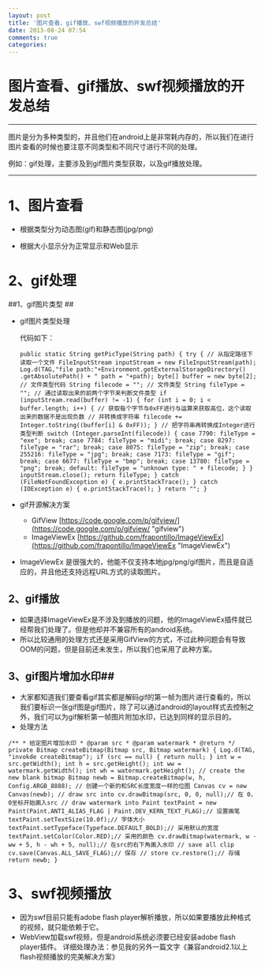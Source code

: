 ```yaml
---
layout: post
title: '图片查看、gif播放、swf视频播放的开发总结'
date: 2013-08-24 07:54
comments: true
categories: 
---
```

# 图片查看、gif播放、swf视频播放的开发总结 #

----------
图片是分为多种类型的，并且他们在android上是非常耗内存的，所以我们在进行图片查看的时候也要注意不同类型和不同尺寸进行不同的处理。

例如：gif处理，主要涉及到gif图片类型获取，以及gif播放处理。

----------
# 1、图片查看 #

- 根据类型分为动态图(gif)和静态图(jpg/png)

- 根据大小显示分为正常显示和Web显示


# 2、gif处理 #

##1、gif图片类型 ##

- gif图片类型处理

	代码如下：

	 `public static String getPicType(String path) {
		try {
			// 从指定路径下读取一个文件
			FileInputStream inputStream = new FileInputStream(path);
			Log.d(TAG,"file path:"+Environment.getExternalStorageDirectory()
					.getAbsolutePath() + " path = "+path);
			byte[] buffer = new byte[2];
			// 文件类型代码
			String filecode = "";
			// 文件类型
			String fileType = "";
			// 通过读取出来的前两个字节来判断文件类型
			if (inputStream.read(buffer) != -1) {
				for (int i = 0; i < buffer.length; i++) {
					// 获取每个字节与0xFF进行与运算来获取高位，这个读取出来的数据不是出现负数
					// 并转换成字符串
					filecode += Integer.toString((buffer[i] & 0xFF));
				}
				// 把字符串再转换成Integer进行类型判断
				switch (Integer.parseInt(filecode)) {
				case 7790:
					fileType = "exe";
					break;
				case 7784:
					fileType = "midi";
					break;
				case 8297:
					fileType = "rar";
					break;
				case 8075:
					fileType = "zip";
					break;
				case 255216:
					fileType = "jpg";
					break;
				case 7173:
					fileType = "gif";
					break;
				case 6677:
					fileType = "bmp";
					break;
				case 13780:
					fileType = "png";
					break;
				default:
					fileType = "unknown type: " + filecode;
				}
			}
			inputStream.close();
			return fileType;
		} catch (FileNotFoundException e) {
			e.printStackTrace();
		} catch (IOException e) {
			e.printStackTrace();
		}
		return "";
	}`


- gif开源解决方案
	- GifView [https://code.google.com/p/gifview/](https://code.google.com/p/gifview/ "gifview")
	- ImageViewEx [https://github.com/frapontillo/ImageViewEx](https://github.com/frapontillo/ImageViewEx "ImageViewEx")
- ImageViewEx 是很强大的，他能不仅支持本地jpg/png/gif图片，而且是自适应的，并且他还支持远程URL方式的读取图片。

## 2、gif播放 ##

- 如果选择ImageViewEx是不涉及到播放的问题，他的ImageViewEx插件就已经帮我们处理了。但是他却并不兼容所有的android系统。
- 所以比较通用的处理方式还是采用GifView的方式，不过此种问题会有导致OOM的问题，但是目前还未发生，所以我们也采用了此种方案。

## 3、gif图片增加水印##

- 大家都知道我们要查看gif其实都是解码gif的第一帧为图片进行查看的，所以我们要标识一张gif图是gif图片，除了可以通过android的layout样式去控制之外，我们可以为gif解析第一帧图片附加水印，已达到同样的显示目的。
- 处理方法


`/**
     * 给定图片增加水印
     * @param src
     * @param watermark
     * @return
     */
    private Bitmap createBitmap(Bitmap src, Bitmap watermark) {
        Log.d(TAG, "invokde createBitmap");
        if (src == null) {
            return null;
        }
        int w = src.getWidth();
        int h = src.getHeight();
        int ww = watermark.getWidth();
        int wh = watermark.getHeight();
        // create the new blank bitmap
        Bitmap newb = Bitmap.createBitmap(w, h, Config.ARGB_8888);
        // 创建一个新的和SRC长度宽度一样的位图
        Canvas cv = new Canvas(newb);
        // draw src into
        cv.drawBitmap(src, 0, 0, null);// 在 0，0坐标开始画入src
        // draw watermark into
        Paint textPaint = new Paint(Paint.ANTI_ALIAS_FLAG
                | Paint.DEV_KERN_TEXT_FLAG);// 设置画笔
        textPaint.setTextSize(10.0f);// 字体大小
        textPaint.setTypeface(Typeface.DEFAULT_BOLD);// 采用默认的宽度
        textPaint.setColor(Color.RED);// 采用的颜色
        cv.drawBitmap(watermark, w - ww + 5, h - wh + 5, null);// 在src的右下角画入水印
        // save all clip
        cv.save(Canvas.ALL_SAVE_FLAG);// 保存
        // store
        cv.restore();// 存储
        return newb;
    }`

# 3、swf视频播放 #

- 因为swf目前只能有adobe flash player解析播放，所以如果要播放此种格式的视频，就只能依赖于它。
- WebView加载swf视频，但是android系统必须要已经安装adobe flash player插件。
详细处理办法：参见我的另外一篇文字《兼容android2.1以上flash视频播放的完美解决方案》


